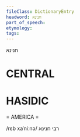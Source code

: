 ```yaml
---
fileClass: DictionaryEntry
headword: חנינא
part_of_speech: 
etymology: 
tags: 
---
```

חנינא

CENTRAL
========

HASIDIC
=======
= AMERICA = 

/rɛb xaˈniːnə/ רבי חנינא